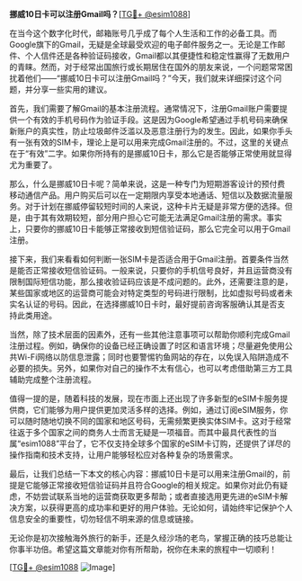 **挪威10日卡可以注册Gmail吗？**[[TG💪+ @esim1088](https://t.me/s/esim1088)]

在当今这个数字化时代，邮箱账号几乎成了每个人生活和工作的必备工具。而Google旗下的Gmail，无疑是全球最受欢迎的电子邮件服务之一。无论是工作邮件、个人信件还是各种验证码接收，Gmail都以其便捷性和稳定性赢得了无数用户的青睐。然而，对于经常出国旅行或长期居住在国外的朋友来说，一个问题常常困扰着他们——“挪威10日卡可以注册Gmail吗？”今天，我们就来详细探讨这个问题，并分享一些实用的建议。

首先，我们需要了解Gmail的基本注册流程。通常情况下，注册Gmail账户需要提供一个有效的手机号码作为验证手段。这是因为Google希望通过手机号码来确保新账户的真实性，防止垃圾邮件泛滥以及恶意注册行为的发生。因此，如果你手头有一张有效的SIM卡，理论上是可以用来完成Gmail注册的。不过，这里的关键点在于“有效”二字。如果你所持有的是挪威10日卡，那么它是否能够正常使用就显得尤为重要了。

那么，什么是挪威10日卡呢？简单来说，这是一种专门为短期游客设计的预付费移动通信产品。用户购买后可以在一定期限内享受本地通话、短信以及数据流量服务。对于计划在挪威停留较短时间的人来说，这种卡片无疑是非常方便的选择。但是，由于其有效期较短，部分用户担心它可能无法满足Gmail注册的需求。事实上，只要你的挪威10日卡能够正常接收到短信验证码，那么它完全可以用于Gmail注册。

接下来，我们来看看如何判断一张SIM卡是否适合用于Gmail注册。首要条件当然是能否正常接收短信验证码。一般来说，只要你的手机信号良好，并且运营商没有限制国际短信功能，那么接收验证码应该是不成问题的。此外，还需要注意的是，某些国家或地区的运营商可能会对特定类型的号码进行限制，比如虚拟号码或者未实名认证的号码。因此，在选择挪威10日卡时，最好提前咨询客服确认其是否支持此类用途。

当然，除了技术层面的因素外，还有一些其他注意事项可以帮助你顺利完成Gmail注册过程。例如，确保你的设备已经正确设置了时区和语言环境；尽量避免使用公共Wi-Fi网络以防信息泄露；同时也要警惕钓鱼网站的存在，以免误入陷阱造成不必要的损失。另外，如果你对自己的操作不太有信心，也可以考虑借助第三方工具辅助完成整个注册流程。

值得一提的是，随着科技的发展，现在市面上还出现了许多新型的eSIM卡服务提供商，它们能够为用户提供更加灵活多样的选择。例如，通过订阅eSIM服务，你可以随时随地切换不同的国家和地区号码，无需频繁更换实体SIM卡。这对于经常往返于多个国家之间的商务人士而言无疑是一项福音。而其中最具代表性的当属“esim1088”平台了，它不仅支持全球多个国家的eSIM卡订购，还提供了详尽的操作指南和技术支持，让用户能够轻松应对各种复杂的场景需求。

最后，让我们总结一下本文的核心内容：挪威10日卡是可以用来注册Gmail的，前提是它能够正常接收短信验证码并且符合Google的相关规定。如果你对此仍有疑虑，不妨尝试联系当地的运营商获取更多帮助；或者直接选用更先进的eSIM卡解决方案，以获得更高的成功率和更好的用户体验。无论如何，请始终牢记保护个人信息安全的重要性，切勿轻信不明来源的信息或链接。

无论你是初次接触海外旅行的新手，还是久经沙场的老鸟，掌握正确的技巧总能让你事半功倍。希望这篇文章能对你有所帮助，祝你在未来的旅程中一切顺利！

[[TG💪+ @esim1088](https://t.me/s/esim1088) ![Image](https://i.postimg.cc/4NQfJmqS/Snipaste-2025-05-13-00-14-12.png)]